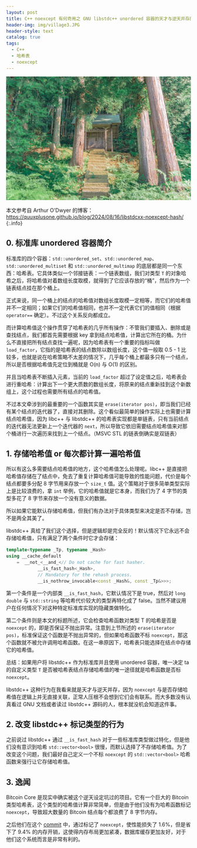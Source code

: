 ```yaml
---
layout: post
title: C++ noexcept 有何奇用之 GNU libstdc++ unordered 容器的天才与逆天并存的哈希表内存布局设计
header-img: img/village3.JPG
header-style: text
catalog: true
tags:
  - C++
  - 哈希表
  - noexcept
---
```


![图片](/img/village3.JPG)

本文参考自 Arthur O'Dwyer 的博客：https://quuxplusone.github.io/blog/2024/08/16/libstdcxx-noexcept-hash/
{:.info}

## 0. 标准库 unordered 容器简介

标准库的四个容器：`std::unordered_set`、`std::unordered_map`、`std::unordered_multiset` 和 `std::unordered_multimap` 的底层都是同一个东西：哈希表。它具体类似一个邻接链表：一个链表数组，我们对类型 `T` 的对象哈希之后，将哈希值对着数组长度取模，就得到了它应该存放的“桶”，然后作为一个链表结点挂在那个桶上。

正式来说，同一个桶上的结点的哈希值对数组长度取模一定相等，而它们的哈希值并不一定相同；如果它们的哈希值相同，也并不一定代表它们的值相同（根据 `operator==` 确定）。不过这个关系反向都成立。

而计算哈希值这个操作贯穿了哈希表的几乎所有操作：不管我们要插入、删除或是查找结点，我们都首先需要根据 key 拿到结点哈希值，计算出它所在的桶。为什么不直接把所有结点查找一遍呢，因为哈希表有一个重要的指标叫做 `load_factor`，它指的是哈希表的结点数除以数组长度，这个值一般取 0.5 - 1 比较多，也就是说在哈希策略不太差的情况下，几乎每个桶上都最多只有一个结点，所以是否根据哈希值先定位到桶就是 O(n) 与 O(1) 的区别。

并且当哈希表不断插入元素，当前的 `load_factor` 超过了设定值之后，哈希表会进行重哈希：计算出下一个更大质数的数组长度，将原来的结点重新挂到这个新数组上，这个过程也需要所有结点的哈希值。

不过本文牵涉到的最重要的一个函数其实是 `erase(iterator pos)`，即当我们已经有某个结点的迭代器了，直接对其删除。这个看似最简单的操作实际上也需要计算结点哈希值，因为 libc++ 与 libstdc++ 的哈希表实现都是单链表，只有当前结点的迭代器无法更新上一个迭代器的 `next`，所以导致它依旧需要结点哈希值来对那个桶进行一次遍历来找到上一个结点。（MSVC STL 的链表倒确实是双链表）

## 1. 存储哈希值 or 每次都计算一遍哈希值

所以有这么多需要结点哈希值的地方，这个哈希值怎么处理呢。libc++ 是直接把哈希值存储在了结点中，免去了重复计算哈希值可能导致的性能问题，代价是每个结点都要多分配 8 字节用来存放一个 `size_t` 值。这个策略对于很多简单类型实际上是比较浪费的，拿 `int` 举例，它的哈希值就是它本身，而我们为了 4 字节的类型多花了 8 字节来存放一个没有意义的数据。

所以如果它能默认存储哈希值，但我们有办法对于具体类型来决定是否不存储，岂不是两全其美了。

libstdc++ 真给了我们这个选择，但是逻辑却是完全反的！默认情况下它永远不会存储哈希值，只有满足了两个条件时它才会存储：

```cpp
template<typename _Tp, typename _Hash>
using __cache_default
    =  __not_<__and_<// Do not cache for fast hasher.
            __is_fast_hash<_Hash>,
            // Mandatory for the rehash process.
            __is_nothrow_invocable<const _Hash&, const _Tp&>>>;
```

第一个条件是一个内部类 `__is_fast_hash`，它默认情况下是 true，然后对 `long double` 与 `std::string` 等哈希代价较大的类型再特化成了 false。当然不建议用户在任何情况下对这种特定标准库实现的隐藏类做特化。

第二个条件则是本文的标题所述，它会检查哈希函数对类型 T 的哈希是否是 `noexcept` 的，即是否保证不抛出异常。注意到上节所述的 `erase(iterator pos)`，标准保证这个函数是不抛出异常的，但如果哈希函数不标 `noexcept`，那这个函数就不被允许调用哈希函数。在这一串原因下，哈希表只能选择在结点中存储它的哈希值。

总结：如果用户将 libstdc++ 作为标准库并且使用 unordered 容器，唯一决定 ta 的自定义类型 `T` 是否被哈希表结点存储哈希值的唯一途径就是哈希函数是否标 `noexcept`。

libstdc++ 这种行为在我看来就是天才与逆天并存，因为 `noexcept` 与是否存储哈希值在逻辑上并无直接关联，正常人压根不会想到它们会有联系。而大多数没有认真看过 GNU 文档或者读过 libstdc++ 源码的人，根本就没机会知道这件事。

## 2. 改变 libstdc++ 标记类型的行为

之前说过 libstdc++ 通过 `__is_fast_hash` 对于一些标准库类型做过特化，但是他们没有意识到哈希 `std::vector<bool>` 很慢，而默认选择了不存储哈希值。为了改变这个问题，我们最好自己定义一个不标 `noexcept` 的 `std::vector<bool>` 哈希函数来强行让它存储哈希值。

## 3. 逸闻

Bitcoin Core 是现实中确实被这个逆天设定坑过的项目。它有一个巨大的 Bitcoin 类型哈希表，这个类型的哈希值计算非常简单，但是由于他们没有为哈希函数标记 `noexcept`，导致超大数量的 Bitcoin 结点每个都浪费了 8 字节内存。

之后他们在这个 [commit](https://github.com/bitcoin/bitcoin/commit/67d99900b0d770038c9c5708553143137b124a6c) 中，通过标记了 `noexcept`，使性能损失了 1.6%，但是省下了 9.4% 的内存开销，这使得内存布局更加紧凑，数据库缓存更加友好，对于他们这个系统而言是非常有利的。
